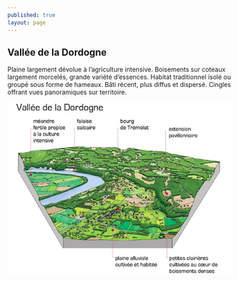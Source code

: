 ```yaml
---
published: true
layout: page
---
```

## Vallée de la Dordogne

Plaine largement dévolue à l’agriculture intensive. Boisements sur coteaux largement morcelés, grande variété d’essences. Habitat traditionnel isolé ou groupé sous forme de hameaux. Bâti récent, plus diffus et dispersé. Cingles offrant vues panoramiques sur territoire.

![20_ARCHITECTURE_BLOC4.jpg](/data/images/24/urbanisme/20_ARCHITECTURE_BLOC4.jpg)
